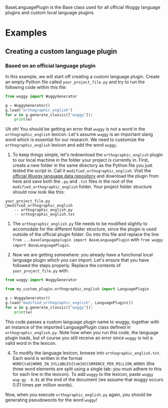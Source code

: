 BaseLanguagePlugin is the Base class used for all official Wuggy language plugins and custom local language plugins.

# Examples

## Creating a custom language plugin

### Based on an official language plugin
In this example, we will start off creating a custom language plugin. Create an empty Python file called `your_project_file.py` and try to run the following code within this file:

```python
from wuggy import WuggyGenerator

g = WuggyGenerator()
g.load("orthographic_english")
for w in g.generate_classic(["wuggy"]):
    print(w)
```

Uh oh! You should be getting an error that `wuggy` is not a word in the `orthographic_english` lexicon. Let's assume `wuggy` is an important slang word which is essential for our research. We need to customize the `orthographic_english` lexicon and add the word `wuggy`. 

1. To keep things simple, let's redownload the `orthographic_english` plugin to our local machine in the folder your project is currently in. First, create a new folder in the same directory as the Python file you just tested the script in. Call it `modified_orthographic_english`. Visit the [official Wuggy language data repository](https://github.com/Zenulous/wuggy_language_plugin_data) and download the plugin from here and save both the `.py` and `.txt` files in the root of the `modified_orthographic_english` folder. Your project folder structure should now look like this:

```
your_project_file.py
📁modified_orthographic_english
    -- orthographic_english.py
    -- orthographic_english.txt
```

1. The `orthographic_english.py` file needs to be modified slightly to accomodate for the different folder structure, since the plugin is used outside of the official plugin folder. Go into this file and replace the line `from ...baselanguageplugin import BaseLanguagePlugin` with `from wuggy import BaseLanguagePlugin`.

2. Now we are getting somewhere: you already have a functional local language plugin which you can import. Let's ensure that you have followed the steps properly. Replace the contents of `your_project_file.py` with:
```python
from wuggy import WuggyGenerator

from my_custom_plugin.orthographic_english import LanguagePlugin

g = WuggyGenerator()
g.load("modified_orthographic_english", LanguagePlugin())
for w in g.generate_classic(["wuggy"]):
    print(w)
```

This code passes a custom language plugin name to wuggy, together with an instance of the imported LanguagePlugin class defined in `orthographic_english.py`. Note how when you run this code, the language plugin loads, but of course you still receive an error since `wuggy` is not a valid word in the lexicon.

4. To modify the language lexicon, browse into `orthographic_english.txt`. Each word is written in the format `WORD{tab}WORD_IN_SYLLABLES{tab}OCCURRENCE_PER_MILLION_WORDS` (the three word elements are split using a single tab: you must adhere to this for each line in the lexicon). To add `wuggy` to the lexicon, paste `wuggy	wug-gy	0.01` at the end of the document (we assume that wuggy occurs 0.01 times per million words).

Now, when you execute `orthographic_english.py` again, you should be generating pseudowords for the word `wuggy`!